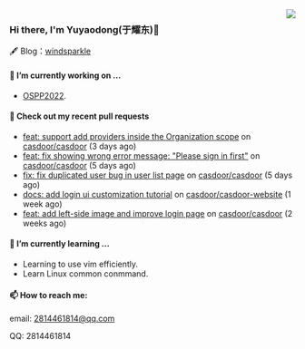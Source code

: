 <img align="right" src="https://github-readme-stats.vercel.app/api?username=leo220yuyaodog&show_icons=true&icon_color=805AD5&text_color=718096&bg_color=ffffff&hide_title=true" />

### Hi there, I'm Yuyaodong(于耀东)👋
🖋 Blog：[windsparkle](https://blog.windsparkle.top)
#### 🔭 I’m currently working on ...
- [OSPP2022](https://summer-ospp.ac.cn/).

#### 🔨 Check out my recent pull requests

- [feat: support add providers inside the Organization scope](https://github.com/casdoor/casdoor/pull/1250) on [casdoor/casdoor](https://github.com/casdoor/casdoor) (3 days ago)
- [feat: fix showing wrong error message: &#34;Please sign in first&#34;](https://github.com/casdoor/casdoor/pull/1245) on [casdoor/casdoor](https://github.com/casdoor/casdoor) (5 days ago)
- [fix: fix duplicated user bug in user list page](https://github.com/casdoor/casdoor/pull/1243) on [casdoor/casdoor](https://github.com/casdoor/casdoor) (5 days ago)
- [docs: add login ui customization tutorial](https://github.com/casdoor/casdoor-website/pull/379) on [casdoor/casdoor-website](https://github.com/casdoor/casdoor-website) (1 week ago)
- [feat: add left-side image and improve login page](https://github.com/casdoor/casdoor/pull/1226) on [casdoor/casdoor](https://github.com/casdoor/casdoor) (2 weeks ago)

#### 🌱 I’m currently learning ...
- Learning to use vim efficiently.
- Learn Linux common conmmand.

#### 📫 How to reach me:
email: 2814461814@qq.com

QQ: 2814461814
